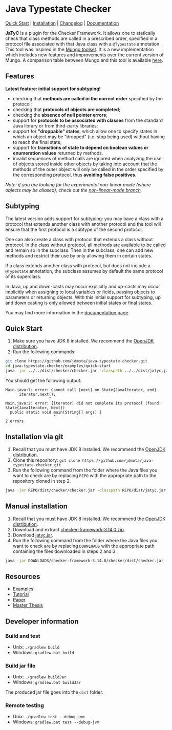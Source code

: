 # Java Typestate Checker

[Quick Start](#quick-start) | [Installation](#installation) | [Changelog](https://github.com/jdmota/java-typestate-checker/wiki/Changelog) | [Documentation](https://github.com/jdmota/java-typestate-checker/wiki/Documentation)

**JaTyC** is a plugin for the Checker Framework. It allows one to statically check that class methods are called in a prescribed order, specified in a protocol file associated with that Java class with a `@Typestate` annotation. This tool was inspired in the [Mungo toolset](http://www.dcs.gla.ac.uk/research/mungo/index.html). It is a new implementation which includes new features and improvements over the current version of Mungo. A comparison table between Mungo and this tool is available [here](https://github.com/jdmota/java-typestate-checker/wiki/Mungo-comparison).

## Features

**Latest feature: initial support for subtyping!**

- checking that **methods are called in the correct order** specified by the protocol;
- checking that **protocols of objects are completed**;
- checking the **absence of null pointer errors**;
- support for **protocols to be associated with classes** from the standard Java library or from third-party libraries;
- support for **"droppable" states**, which allow one to specify states in which an object may be "dropped" (i.e. stop being used) without having to reach the final state;
- support for **transitions of state to depend on boolean values or enumeration values** returned by methods.
- invalid sequences of method calls are ignored when analyzing the use of objects stored inside other objects by taking into account that the methods of the outer object will only be called in the order specified by the corresponding protocol, thus **avoiding false positives**.

*Note: if you are looking for the experimental non-linear mode (where objects may be aliased), check out the [non-linear-mode branch](https://github.com/jdmota/java-typestate-checker/tree/non-linear-mode).*

## Subtyping

The latest version adds support for subtyping: you may have a class with a protocol that extends another class with another protocol and the tool will ensure that the first protocol is a subtype of the second protocol.

One can also create a class with protocol that extends a class without protocol. In the class without protocol, all methods are available to be called and remain so in the subclass. Then in the subclass, one can add new methods and restrict their use by only allowing them in certain states.

If a class extends another class with protocol, but does not include a `@Typestate` annotation, the subclass assumes by default the same protocol of its superclass.

In Java, up and down-casts may occur explicitly and up-casts may occur implicitly when assigning to local variables or fields, passing objects to parameters or returning objects. With this initial support for subtyping, up and down casting is only allowed between initial states or final states.

You may find more information in the [documentation page](https://github.com/jdmota/java-typestate-checker/wiki/Documentation).

## Quick Start

1. Make sure you have JDK 8 installed. We recommend the [OpenJDK distribution](https://adoptopenjdk.net/?variant=openjdk8&jvmVariant=hotspot).
1. Run the following commands:

```sh
git clone https://github.com/jdmota/java-typestate-checker.git
cd java-typestate-checker/examples/quick-start
java -jar ../../dist/checker/checker.jar -classpath ../../dist/jatyc.jar -processor jatyc.JavaTypestateChecker *.java
```

You should get the following output:

```
Main.java:7: error: Cannot call [next] on State{JavaIterator, end}
      iterator.next();
                   ^
Main.java:2: error: [iterator] did not complete its protocol (found: State{JavaIterator, Next})
  public static void main(String[] args) {
                     ^
2 errors
```

## Installation via git

1. Recall that you must have JDK 8 installed. We recommend the [OpenJDK distribution](https://adoptopenjdk.net/?variant=openjdk8&jvmVariant=hotspot).
1. Clone this repository: `git clone https://github.com/jdmota/java-typestate-checker.git`
1. Run the following command from the folder where the Java files you want to check are by replacing `REPO` with the appropriate path to the repository cloned in step 2.

```sh
java -jar REPO/dist/checker/checker.jar -classpath REPO/dist/jatyc.jar -processor jatyc.JavaTypestateChecker *.java
```

## Manual installation

1. Recall that you must have JDK 8 installed. We recommend the [OpenJDK distribution](https://adoptopenjdk.net/?variant=openjdk8&jvmVariant=hotspot).
1. Download and extract [checker-framework-3.14.0.zip](https://github.com/typetools/checker-framework/releases/tag/checker-framework-3.14.0).
1. Download [jatyc.jar](https://github.com/jdmota/java-typestate-checker/releases/tag/3.0).
1. Run the following command from the folder where the Java files you want to check are by replacing `DOWNLOADS` with the appropriate path containing the files downloaded in steps 2 and 3.

```sh
java -jar DOWNLOADS/checker-framework-3.14.0/checker/dist/checker.jar -classpath DOWNLOADS/jatyc.jar -processor jatyc.JavaTypestateChecker *.java
```

## Resources

- [Examples](./examples)
- [Tutorial](https://youtu.be/_zrcqYPe8-8)
- [Paper](./docs/jatyc-paper.pdf)
- [Master Thesis](./docs/msc-thesis.pdf)

## Developer information

### Build and test

- Unix: `./gradlew build`
- Windows: `gradlew.bat build`

### Build jar file

- Unix: `./gradlew buildJar`
- Windows: `gradlew.bat buildJar`

The produced jar file goes into the `dist` folder.

### Remote testing

- Unix: `./gradlew test --debug-jvm`
- Windows: `gradlew.bat test --debug-jvm`
